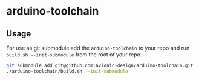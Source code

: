 # arduino-toolchain


## Usage
For use as git submodule add the `arduino-toolchain` to your
repo and run `build.sh --init-submodule` from the root of your
repo.
```bash
git submodule add git@github.com:avionic-design/arduino-toolchain.git
./arduino-toolchain/build.sh --init-submodule
```
